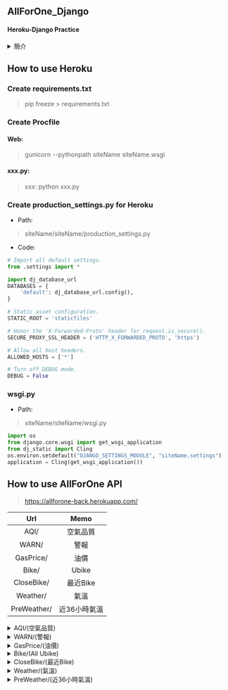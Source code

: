 ## AllForOne_Django
#### Heroku-Django Practice

<details>
  <summary> 簡介 </summary>
   
   - AllForOne API backstage
   
   - 開發工具
      - Pycharm
      - Django 3.0.8
    
   - Note
      - How to use Heroku
      
      - How to use AllForOne API
</details>


## How to use Heroku

### Create requirements.txt 
> pip freeze > requirements.txt

### Create Procfile

#### Web: 
> gunicorn --pythonpath siteName siteName.wsgi 

#### xxx.py: 
> xxx: python xxx.py

### Create production_settings.py for Heroku
* Path: 
> siteName/siteName/production_settings.py 

* Code:

```python
# Import all default settings.
from .settings import *

import dj_database_url
DATABASES = {
    'default': dj_database_url.config(),
}

# Static asset configuration.
STATIC_ROOT = 'staticfiles'

# Honor the 'X-Forwarded-Proto' header for request.is_secure().
SECURE_PROXY_SSL_HEADER = ('HTTP_X_FORWARDED_PROTO', 'https')

# Allow all host headers.
ALLOWED_HOSTS = ['*']

# Turn off DEBUG mode.
DEBUG = False
```
### wsgi.py
* Path: 
> siteName/siteName/wsgi.py

```python
import os
from django.core.wsgi import get_wsgi_application
from dj_static import Cling
os.environ.setdefault("DJANGO_SETTINGS_MODULE", "siteName.settings")
application = Cling(get_wsgi_application())
```

## How to use AllForOne API

> https://allforone-back.herokuapp.com/

Url | Memo |
|:---:|:---:|
|AQI/ | 空氣品質 | 
|WARN/ | 警報 | 
|GasPrice/ | 油價 | 
|Bike/ | Ubike |
|CloseBike/| 最近Bike |
|Weather/ | 氣溫 |
|PreWeather/ | 近36小時氣溫 |

<details>
<summary> AQI/(空氣品質) </summary>

* request:
```json
{
    "Longitude": 120.000, 
    "Latitude": 20.000
}
```
* response: 
```json
{
    "result": 1,
    "SiteName": "",
    "County": "",
    "AQI": "",
    "Pollutant": "",
    "AQIStatus": "",
    "PM10": "",
    "PM25": "",
    "WindSpeed": "",
    "WindDir": "",
    "PM10Avg": "",
    "PM25Avg": "",
    "Date": "",
    "Time": "",
    "So2": "",
    "Co": "",
    "O3": "",
    "So2Avg": "",
    "PM25Status": ""
}
```
</details>

<details>
<summary> WARN/(警報) </summary>
  
* request:
```json
{
    "City": "高雄市"
}
```

* response: 
```json
{
    "result": 1,
    "locationName": "",
    "hazardConditions": ""
}
```
</details>

<details>
<summary> GasPrice/(油價) </summary>
  
* request:
  * "All" - 回傳全部
```json
{
    "Type": "Unleaded" 
}
```

* response: 
```json
{
    "result": 1,
    "Unleaded": 22.4
}
```
</details>

<details>
<summary> Bike/(All Ubike) </summary>
 
* request:
```json
{
    "City": "Taipei"
}
```

* response: 
```json
{
    "result": 1,
    "type": "全部站點",
    "bikes": [
        {
            "StationUID": "",
            "StationID": "",
            "StationName_zh": "",
            "StationLatitude": 24.97848,
            "StationLongitude": 121.55545,
            "stationAddress_zh": "",
            "BikesCapacity": 26,
            "ServiceAvailable": 1,
            "AvailableRentBikes": 15,
            "AvailableReturnBikes": 11,
            "UpdateTime": "",
            "haversine": ""
        }
    ]
}
```
</details>

<details>
<summary> CloseBike/(最近Bike) </summary>

* request:
```json
{
    "Longitude": 120.000, 
    "Latitude": 20.000,
    "City": "Taipei",
    "Type": 1
}
```
* response: 
```json
{
    "result": 1,
    "type": "自己最近站點",
    "bikes": [
        {
            "StationUID": "",
            "StationID": "",
            "StationName_zh": "",
            "StationLatitude": 24.97848,
            "StationLongitude": 121.55545,
            "stationAddress_zh": "",
            "BikesCapacity": 26,
            "ServiceAvailable": 1,
            "AvailableRentBikes": 15,
            "AvailableReturnBikes": 11,
            "UpdateTime": "",
            "haversine": ""
        }
    ]
}
```

</details>
  
<details>
<summary> Weather/(氣溫) </summary>
  
* request:
```json
{
    "Longitude": 120.000, 
    "Latitude": 20.000
}
```
* response: 
```json
{
    "result": 1,
    "locationName": "恆春",
    "WDIR": "130",
    "WDSD": "1.10",
    "TEMP": "26.40",
    "HUMD": "0.99",
    "RAINFALL": "0",
    "H_UVI": "0",
    "D_TX": "26.60",
    "D_TXT": "0020",
    "D_TN": "26.30",
    "D_TNT": "0008"
}
```

</details>

<details>
<summary> PreWeather/(近36小時氣溫) </summary>
  
* request:
```json
{
    "City": "Taipei"
}
```
* response: 
```json
{
    "result": 0,
    "locationName": "臺北市",
    "weatherElement": [
        {
            "elementName": "Wx",
            "time": [
                {
                    "startTime": "2020-08-16T00:00:00+08:00",
                    "endTime": "2020-08-16T06:00:00+08:00",
                    "parameter": {
                        "parameterName": "多雲",
                        "parameterValue": "4"
                    }
                },
                {
                    "startTime": "2020-08-16T06:00:00+08:00",
                    "endTime": "2020-08-16T18:00:00+08:00",
                    "parameter": {
                        "parameterName": "晴午後短暫雷陣雨",
                        "parameterValue": "21"
                    }
                },
                {
                    "startTime": "2020-08-16T18:00:00+08:00",
                    "endTime": "2020-08-17T06:00:00+08:00",
                    "parameter": {
                        "parameterName": "晴時多雲",
                        "parameterValue": "2"
                    }
                }
            ]
        }
    ]
}
```

</details>
  
  
  
